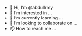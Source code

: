- 👋 Hi, I’m @abdullrmy
- 👀 I’m interested in ...
- 🌱 I’m currently learning ...
- 💞️ I’m looking to collaborate on ...
- 📫 How to reach me ...

<!---
abdullrmy/abdullrmy is a ✨ special ✨ repository because its `README.md` (this file) appears on your GitHub profile.
You can click the Preview link to take a look at your changes.
--->
